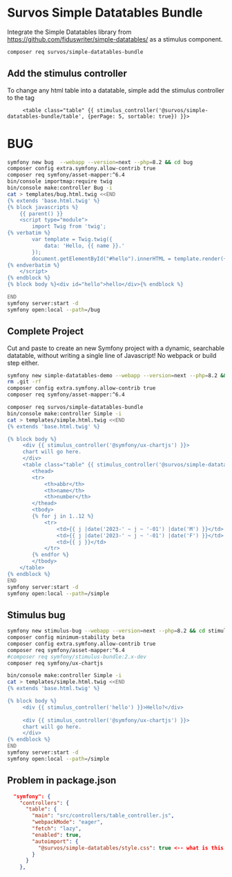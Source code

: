 # Survos Simple Datatables Bundle

Integrate the Simple Datatables library from https://github.com/fiduswriter/simple-datatables/ as a stimulus component.


```bash
composer req survos/simple-datatables-bundle
```

## Add the stimulus controller

To change any html table into a datatable, simple add the stimulus controller to the tag

```twig
     <table class="table" {{ stimulus_controller('@survos/simple-datatables-bundle/table', {perPage: 5, sortable: true}) }}>
```

# BUG
```bash
symfony new bug  --webapp --version=next --php=8.2 && cd bug
composer config extra.symfony.allow-contrib true
composer req symfony/asset-mapper:^6.4
bin/console importmap:require twig
bin/console make:controller Bug -i
cat > templates/bug.html.twig <<END
{% extends 'base.html.twig' %}
{% block javascripts %}
    {{ parent() }}
    <script type="module">
        import Twig from 'twig';
{% verbatim %}
        var template = Twig.twig({
            data: 'Hello, {{ name }}.'
        });
        document.getElementById("#hello").innerHTML = template.render({name: 'Tac'});
{% endverbatim %}
    </script>
{% endblock %}
{% block body %}<div id="hello">hello</div>{% endblock %}

END
symfony server:start -d
symfony open:local --path=/bug
```
## Complete Project

Cut and paste to create an new Symfony project with a dynamic, searchable datatable, without writing a single line of Javascript!  No webpack or build step either.

```bash
symfony new simple-datatables-demo --webapp --version=next --php=8.2 && cd simple-datatables-demo
rm .git -rf
composer config extra.symfony.allow-contrib true
composer req symfony/asset-mapper:^6.4

composer req survos/simple-datatables-bundle
bin/console make:controller Simple -i
cat > templates/simple.html.twig <<END
{% extends 'base.html.twig' %}

{% block body %}
     <div {{ stimulus_controller('@symfony/ux-chartjs') }}>
     chart will go here.
     </div>
     <table class="table" {{ stimulus_controller('@survos/simple-datatables-bundle/table', {perPage: 5, sortable: true}) }}>
        <thead>
        <tr>
            <th>abbr</th>
            <th>name</th>
            <th>number</th>
        </thead>
        <tbody>
        {% for j in 1..12 %}
            <tr>
                <td>{{ j |date('2023-' ~ j ~ '-01') |date('M') }}</td>
                <td>{{ j |date('2023-' ~ j ~ '-01') |date('F') }}</td>
                <td>{{ j }}</td>
            </tr>
        {% endfor %}
        </tbody>
    </table>
{% endblock %}
END
symfony server:start -d
symfony open:local --path=/simple
```

## Stimulus bug
```bash
symfony new stimulus-bug --webapp --version=next --php=8.2 && cd stimulus-bug
composer config minimum-stability beta
composer config extra.symfony.allow-contrib true
composer req symfony/asset-mapper:^6.4
#composer req symfony/stimulus-bundle:2.x-dev
composer req symfony/ux-chartjs

bin/console make:controller Simple -i
cat > templates/simple.html.twig <<END
{% extends 'base.html.twig' %}

{% block body %}
     <div {{ stimulus_controller('hello') }}>Hello?</div>
     
     <div {{ stimulus_controller('@symfony/ux-chartjs') }}>
     chart will go here.
     </div>
{% endblock %}
END
symfony server:start -d
symfony open:local --path=/simple
```



## Problem in package.json

```json
  "symfony": {
    "controllers": {
      "table": {
        "main": "src/controllers/table_controller.js",
        "webpackMode": "eager",
        "fetch": "lazy",
        "enabled": true,
        "autoimport": {
          "@survos/simple-datatables/style.css": true <-- what is this supposed to be?
        }
      }
    },

```
